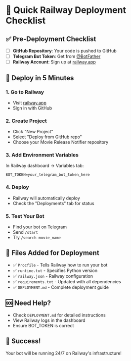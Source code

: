# 🚀 Quick Railway Deployment Checklist

## ✅ Pre-Deployment Checklist

- [ ] **GitHub Repository**: Your code is pushed to GitHub
- [ ] **Telegram Bot Token**: Get from [@BotFather](https://t.me/BotFather)
- [ ] **Railway Account**: Sign up at [railway.app](https://railway.app)

## 🚀 Deploy in 5 Minutes

### 1. Go to Railway
- Visit [railway.app](https://railway.app)
- Sign in with GitHub

### 2. Create Project
- Click "New Project"
- Select "Deploy from GitHub repo"
- Choose your Movie Release Notifier repository

### 3. Add Environment Variables
In Railway dashboard → Variables tab:
```
BOT_TOKEN=your_telegram_bot_token_here
```

### 4. Deploy
- Railway will automatically deploy
- Check the "Deployments" tab for status

### 5. Test Your Bot
- Find your bot on Telegram
- Send `/start`
- Try `/search movie_name`

## 🔧 Files Added for Deployment

- ✅ `Procfile` - Tells Railway how to run your bot
- ✅ `runtime.txt` - Specifies Python version
- ✅ `railway.json` - Railway configuration
- ✅ `requirements.txt` - Updated with all dependencies
- ✅ `DEPLOYMENT.md` - Complete deployment guide

## 🆘 Need Help?

- Check `DEPLOYMENT.md` for detailed instructions
- View Railway logs in the dashboard
- Ensure BOT_TOKEN is correct

## 🎉 Success!

Your bot will be running 24/7 on Railway's infrastructure! 